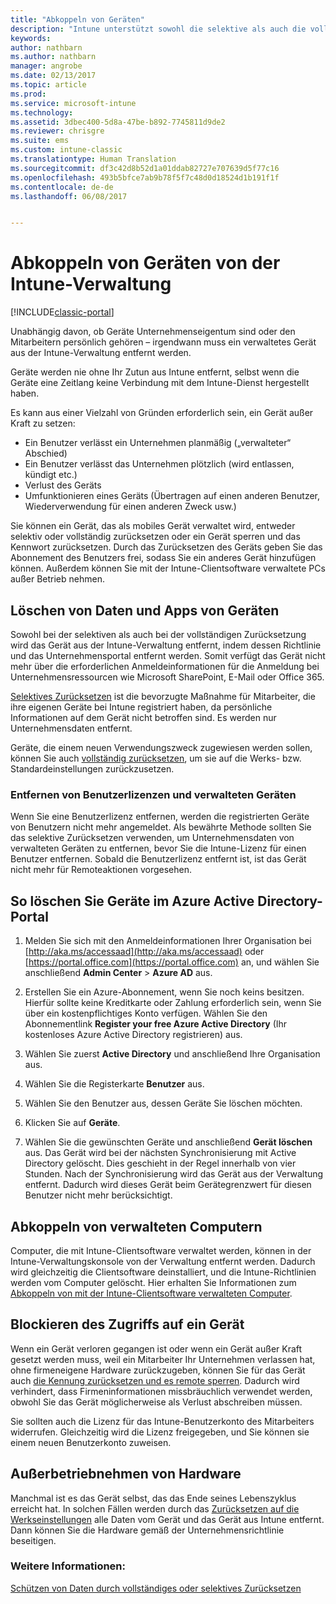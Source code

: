 ```yaml
---
title: "Abkoppeln von Geräten"
description: "Intune unterstützt sowohl die selektive als auch die vollständige Zurücksetzung, um das Gerät aus der Intune-Verwaltung zu entfernen, indem die Richtlinie und das Unternehmensportal entfernt werden."
keywords: 
author: nathbarn
ms.author: nathbarn
manager: angrobe
ms.date: 02/13/2017
ms.topic: article
ms.prod: 
ms.service: microsoft-intune
ms.technology: 
ms.assetid: 3dbec400-5d8a-47be-b892-7745811d9de2
ms.reviewer: chrisgre
ms.suite: ems
ms.custom: intune-classic
ms.translationtype: Human Translation
ms.sourcegitcommit: df3c42d8b52d1a01ddab82727e707639d5f77c16
ms.openlocfilehash: 493b5bfce7ab9b78f5f7c48d0d18524d1b191f1f
ms.contentlocale: de-de
ms.lasthandoff: 06/08/2017


---
```


# <a name="retire-devices-from-intune-management"></a>Abkoppeln von Geräten von der Intune-Verwaltung

[!INCLUDE[classic-portal](../includes/classic-portal.md)]

Unabhängig davon, ob Geräte Unternehmenseigentum sind oder den Mitarbeitern persönlich gehören – irgendwann muss ein verwaltetes Gerät aus der Intune-Verwaltung entfernt werden.

Geräte werden nie ohne Ihr Zutun aus Intune entfernt, selbst wenn die Geräte eine Zeitlang keine Verbindung mit dem Intune-Dienst hergestellt haben.

Es kann aus einer Vielzahl von Gründen erforderlich sein, ein Gerät außer Kraft zu setzen:

-   Ein Benutzer verlässt ein Unternehmen planmäßig („verwalteter“ Abschied)
-   Ein Benutzer verlässt das Unternehmen plötzlich (wird entlassen, kündigt etc.)
-   Verlust des Geräts
-   Umfunktionieren eines Geräts (Übertragen auf einen anderen Benutzer, Wiederverwendung für einen anderen Zweck usw.)

Sie können ein Gerät, das als mobiles Gerät verwaltet wird, entweder selektiv oder vollständig zurücksetzen oder ein Gerät sperren und das Kennwort zurücksetzen. Durch das Zurücksetzen des Geräts geben Sie das Abonnement des Benutzers frei, sodass Sie ein anderes Gerät hinzufügen können. Außerdem können Sie mit der Intune-Clientsoftware verwaltete PCs außer Betrieb nehmen.

## <a name="wipe-data-and-apps-from-devices"></a>Löschen von Daten und Apps von Geräten
Sowohl bei der selektiven als auch bei der vollständigen Zurücksetzung wird das Gerät aus der Intune-Verwaltung entfernt, indem dessen Richtlinie und das Unternehmensportal entfernt werden. Somit verfügt das Gerät nicht mehr über die erforderlichen Anmeldeinformationen für die Anmeldung bei Unternehmensressourcen wie Microsoft SharePoint, E-Mail oder Office 365.

[Selektives Zurücksetzen](use-remote-wipe-to-help-protect-data-using-microsoft-intune.md#selective-wipe) ist die bevorzugte Maßnahme für Mitarbeiter, die ihre eigenen Geräte bei Intune registriert haben, da persönliche Informationen auf dem Gerät nicht betroffen sind. Es werden nur Unternehmensdaten entfernt.

Geräte, die einem neuen Verwendungszweck zugewiesen werden sollen, können Sie auch [vollständig zurücksetzen](use-remote-wipe-to-help-protect-data-using-microsoft-intune.md#full-wipe), um sie auf die Werks- bzw. Standardeinstellungen zurückzusetzen.

### <a name="removing-user-licenses-and-managed-devices"></a>Entfernen von Benutzerlizenzen und verwalteten Geräten
Wenn Sie eine Benutzerlizenz entfernen, werden die registrierten Geräte von Benutzern nicht mehr angemeldet. Als bewährte Methode sollten Sie das selektive Zurücksetzen verwenden, um Unternehmensdaten von verwalteten Geräten zu entfernen, bevor Sie die Intune-Lizenz für einen Benutzer entfernen. Sobald die Benutzerlizenz entfernt ist, ist das Gerät nicht mehr für Remoteaktionen vorgesehen.

## <a name="to-delete-devices-in-the-azure-active-directory-portal"></a>So löschen Sie Geräte im Azure Active Directory-Portal

1.  Melden Sie sich mit den Anmeldeinformationen Ihrer Organisation bei [http://aka.ms/accessaad](http://aka.ms/accessaad) oder [https://portal.office.com](https://portal.office.com) an, und wählen Sie anschließend **Admin Center** &gt; **Azure AD** aus.

2.  Erstellen Sie ein Azure-Abonnement, wenn Sie noch keins besitzen. Hierfür sollte keine Kreditkarte oder Zahlung erforderlich sein, wenn Sie über ein kostenpflichtiges Konto verfügen. Wählen Sie den Abonnementlink **Register your free Azure Active Directory** (Ihr kostenloses Azure Active Directory registrieren) aus.

4.  Wählen Sie zuerst **Active Directory** und anschließend Ihre Organisation aus.

5.  Wählen Sie die Registerkarte **Benutzer** aus.

6.  Wählen Sie den Benutzer aus, dessen Geräte Sie löschen möchten.

7.  Klicken Sie auf **Geräte**.

8.  Wählen Sie die gewünschten Geräte und anschließend **Gerät löschen** aus. Das Gerät wird bei der nächsten Synchronisierung mit Active Directory gelöscht. Dies geschieht in der Regel innerhalb von vier Stunden. Nach der Synchronisierung wird das Gerät aus der Verwaltung entfernt. Dadurch wird dieses Gerät beim Gerätegrenzwert für diesen Benutzer nicht mehr berücksichtigt.

## <a name="retire-managed-computers"></a>Abkoppeln von verwalteten Computern
Computer, die mit Intune-Clientsoftware verwaltet werden, können in der Intune-Verwaltungskonsole von der Verwaltung entfernt werden. Dadurch wird gleichzeitig die Clientsoftware deinstalliert, und die Intune-Richtlinien werden vom Computer gelöscht. Hier erhalten Sie Informationen zum [Abkoppeln von mit der Intune-Clientsoftware verwalteten Computer](retire-a-windows-pc-with-microsoft-intune.md).

## <a name="block-access-a-device"></a>Blockieren des Zugriffs auf ein Gerät
Wenn ein Gerät verloren gegangen ist oder wenn ein Gerät außer Kraft gesetzt werden muss, weil ein Mitarbeiter Ihr Unternehmen verlassen hat, ohne firmeneigene Hardware zurückzugeben, können Sie für das Gerät auch [die Kennung zurücksetzen und es remote sperren](use-remote-lock-and-passcode-reset-in-microsoft-intune.md). Dadurch wird verhindert, dass Firmeninformationen missbräuchlich verwendet werden, obwohl Sie das Gerät möglicherweise als Verlust abschreiben müssen.

Sie sollten auch die Lizenz für das Intune-Benutzerkonto des Mitarbeiters widerrufen. Gleichzeitig wird die Lizenz freigegeben, und Sie können sie einem neuen Benutzerkonto zuweisen.

## <a name="retire-hardware"></a>Außerbetriebnehmen von Hardware
Manchmal ist es das Gerät selbst, das das Ende seines Lebenszyklus erreicht hat. In solchen Fällen werden durch das [Zurücksetzen auf die Werkseinstellungen](use-remote-wipe-to-help-protect-data-using-microsoft-intune.md) alle Daten vom Gerät und das Gerät aus Intune entfernt. Dann können Sie die Hardware gemäß der Unternehmensrichtlinie beseitigen.

### <a name="see-also"></a>Weitere Informationen:
[Schützen von Daten durch vollständiges oder selektives Zurücksetzen](use-remote-wipe-to-help-protect-data-using-microsoft-intune.md)

